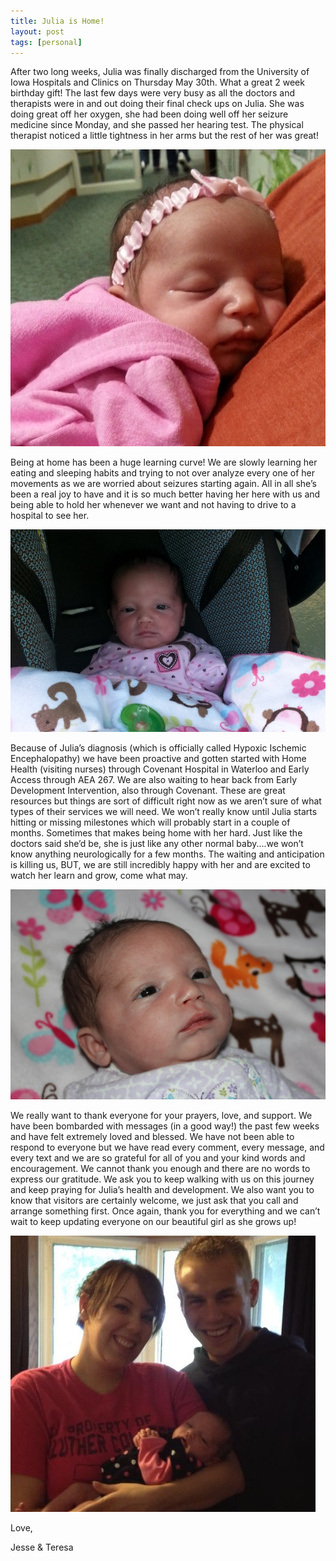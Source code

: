 ```yaml
---
title: Julia is Home!
layout: post
tags: [personal]
---
```

After two long weeks, Julia was finally discharged from the University of Iowa Hospitals and Clinics on Thursday May 30th. What a great 2 week birthday gift! The last few days were very busy as all the doctors and therapists were in and out doing their final check ups on Julia. She was doing great off her oxygen, she had been doing well off her seizure medicine since Monday, and she passed her hearing test. The physical therapist noticed a little tightness in her arms but the rest of her was great!

![Julia sleeping at the doctors office](/media/2013-06-06-julia-is-home/20130531_143850.jpg)

Being at home has been a huge learning curve! We are slowly learning her eating and sleeping habits and trying to not over analyze every one of her movements as we are worried about seizures starting again. All in all she’s been a real joy to have and it is so much better having her here with us and being able to hold her whenever we want and not having to drive to a hospital to see her.

![Julia in the car seat](/media/2013-06-06-julia-is-home/20130603_185200.jpg)

Because of Julia’s diagnosis (which is officially called Hypoxic Ischemic Encephalopathy) we have been proactive and gotten started with Home Health (visiting nurses) through Covenant Hospital in Waterloo and Early Access through AEA 267. We are also waiting to hear back from Early Development Intervention, also through Covenant. These are great resources but things are sort of difficult right now as we aren’t sure of what types of their services we will need. We won’t really know until Julia starts hitting or missing milestones which will probably start in a couple of months. Sometimes that makes being home with her hard. Just like the doctors said she’d be, she is just like any other normal baby....we won’t know anything neurologically for a few months. The waiting and anticipation is killing us, BUT, we are still incredibly happy with her and are excited to watch her learn and grow, come what may.

![Julia on a blanket](/media/2013-06-06-julia-is-home/juila-on-a-blanket.jpg)

We really want to thank everyone for your prayers, love, and support. We have been bombarded with messages (in a good way!) the past few weeks and have felt extremely loved and blessed. We have not been able to respond to everyone but we have read every comment, every message, and every text and we are so grateful for all of you and your kind words and encouragement. We cannot thank you enough and there are no words to express our gratitude. We ask you to keep walking with us on this journey and keep praying for Julia’s health and development. We also want you to know that visitors are certainly welcome, we just ask that you call and arrange something first. Once again, thank you for everything and we can’t wait to keep updating everyone on our beautiful girl as she grows up!

![Jesse, Teresa and Julia](/media/2013-06-06-julia-is-home/945979_746548619013_924249635_n.jpg)

Love,

Jesse & Teresa

